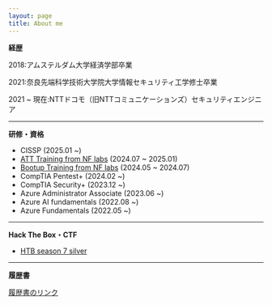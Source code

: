 ```yaml
---
layout: page
title: About me
---
```


**経歴**

2018:アムステルダム大学経済学部卒業

2021:奈良先端科学技術大学院大学情報セキュリティ工学修士卒業

2021 ~ 現在:NTTドコモ（旧NTTコミュニケーションズ）セキュリティエンジニア

---

**研修・資格**
- CISSP (2025.01 ~)
- [ATT Training from NF labs](/FLT011K007063_ENG_11ATT.pdf) (2024.07 ~ 2025.01)
- [Bootup Training from NF labs](/FLT011K007063_ENG_11BUP.pdf) (2024.05 ~ 2024.07)
- CompTIA Pentest+ (2024.02 ~)
- CompTIA Security+ (2023.12 ~)
- Azure Administrator Associate (2023.06 ~)
- Azure AI fundamentals (2022.08 ~)
- Azure Fundamentals (2022.05 ~)

---

**Hack The Box・CTF**

- [HTB season 7 silver](https://labs.hackthebox.com/achievement/season/1746857/7)

---

**履歴書**

[履歴書のリンク](/cv.md)
